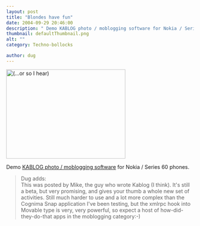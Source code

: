 ```yaml
---
layout: post
title: "Blondes have fun"
date: 2004-09-29 20:46:00
description: " Demo KABLOG photo / moblogging software for Nokia / Series 60 phones. Dug adds --  This was posted by Mike, the guy who wrote Kablog (I think). It&#8217;s still a beta, but very promising, and gives your thumb a whole&#8230;"
thumbnail: defaultThumbnail.png
alt: ""
category: Techno-bollocks

author: dug
---
```


<p><img src="http://blogs.pumpernickle.net/kablog/media/63264734434578125_pic(25).jpg" width="320" height="240" alt="(...or so I hear)" /></p>

<p>Demo <a href="http://www.kablog.org/"><span class="caps"><span class="caps">KABLOG </span></span>photo / moblogging software</a> for Nokia / Series 60 phones.</p>

<blockquote><p>Dug adds:<br />
This was posted by Mike, the guy who wrote Kablog (I think). It's still a beta, but very promising, and gives your thumb a whole new set of activities. Still much harder to use and a lot more complex than the Cognima Snap application I've been testing, but the xmlrpc hook into Movable type is very, very powerful, so expect a host of how-did-they-do-that apps in the moblogging category:-)</p></blockquote>
